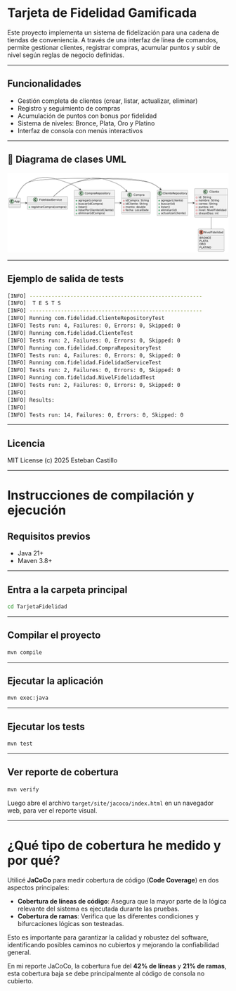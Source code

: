 # Tarjeta de Fidelidad Gamificada

Este proyecto implementa un sistema de fidelización para una cadena de tiendas de conveniencia. A través de una interfaz de línea de comandos, permite gestionar clientes, registrar compras, acumular puntos y subir de nivel según reglas de negocio definidas.

---

## Funcionalidades

- Gestión completa de clientes (crear, listar, actualizar, eliminar)
- Registro y seguimiento de compras
- Acumulación de puntos con bonus por fidelidad
- Sistema de niveles: Bronce, Plata, Oro y Platino
- Interfaz de consola con menús interactivos

---

## 🧩 Diagrama de clases UML

![UML](docs/uml.png)

---

## Ejemplo de salida de tests

```bash
[INFO] -------------------------------------------------------
[INFO]  T E S T S
[INFO] -------------------------------------------------------
[INFO] Running com.fidelidad.ClienteRepositoryTest
[INFO] Tests run: 4, Failures: 0, Errors: 0, Skipped: 0
[INFO] Running com.fidelidad.ClienteTest
[INFO] Tests run: 2, Failures: 0, Errors: 0, Skipped: 0
[INFO] Running com.fidelidad.CompraRepositoryTest
[INFO] Tests run: 4, Failures: 0, Errors: 0, Skipped: 0
[INFO] Running com.fidelidad.FidelidadServiceTest
[INFO] Tests run: 2, Failures: 0, Errors: 0, Skipped: 0
[INFO] Running com.fidelidad.NivelFidelidadTest
[INFO] Tests run: 2, Failures: 0, Errors: 0, Skipped: 0
[INFO] 
[INFO] Results:
[INFO]
[INFO] Tests run: 14, Failures: 0, Errors: 0, Skipped: 0
```

---

## Licencia
MIT License
(c) 2025 Esteban Castillo

---

# Instrucciones de compilación y ejecución

## Requisitos previos

- Java 21+
- Maven 3.8+

---

## Entra a la carpeta principal

```bash
cd TarjetaFidelidad
```

---

## Compilar el proyecto

```bash
mvn compile
```

---

## Ejecutar la aplicación

```bash
mvn exec:java
```

---

## Ejecutar los tests

```bash
mvn test
```

---

## Ver reporte de cobertura

```bash
mvn verify
```

Luego abre el archivo `target/site/jacoco/index.html` en un navegador web, para ver el reporte visual.

---

# ¿Qué tipo de cobertura he medido y por qué?

Utilicé **JaCoCo** para medir cobertura de código (**Code Coverage**) en dos aspectos principales:

- **Cobertura de líneas de código**: Asegura que la mayor parte de la lógica relevante del sistema es ejecutada durante las pruebas.
- **Cobertura de ramas**: Verifica que las diferentes condiciones y bifurcaciones lógicas son testeadas.

Esto es importante para garantizar la calidad y robustez del software, identificando posibles caminos no cubiertos y mejorando la confiabilidad general.

En mi reporte JaCoCo, la cobertura fue del **42% de líneas** y **21% de ramas**, esta cobertura baja se debe principalmente al código de consola no cubierto.

